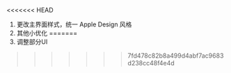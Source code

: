 <<<<<<< HEAD
1. 更改主界面样式，统一 Apple Design 风格
2. 其他小优化
=======
1. 调整部分UI
>>>>>>> 7fd478c82b8a499d4abf7ac9683d238cc48f4e4d
